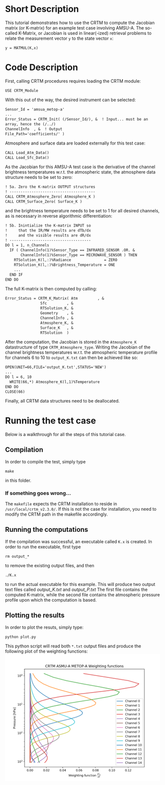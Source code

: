 # Short Description
This tutorial demonstrates how to use the CRTM to compute the Jacobian matrix (or K-matrix) for an example test case involving AMSU-A.
The so-called K-Matrix, or Jacobian is used in linear(-ized) retrieval problems to relate the measurement vector `y` to the state vector `x`:
```Fortran
y = MATMUL(K,x)
```
# Code Description
First, calling CRTM procedures requires loading the CRTM module:
```Fortran
USE CRTM_Module
```
With this out of the way, the desired instrument can be selected:
```Fortran
Sensor_Id = 'amsua_metop-a'
...
Error_Status = CRTM_Init( (/Sensor_Id/), &  ! Input... must be an array, hence the (/../)
ChannelInfo  , &  ! Output
File_Path='coefficients/' )
```
Atmosphere and surface data are loaded externally for this test case:
```Fortran
CALL Load_Atm_Data()
CALL Load_Sfc_Data()
```
As the Jacobian for this AMSU-A test case is the derivative of the channel brightness temperatures w.r.t. the atmospheric state, the atmosphere data structure needs to be set to zero:
```Fortran
! 5a. Zero the K-matrix OUTPUT structures
! ---------------------------------------
CALL CRTM_Atmosphere_Zero( Atmosphere_K )
CALL CRTM_Surface_Zero( Surface_K )
```
and the brightness temperature needs to be set to 1 for all desired channels, as is necessary in reverse algorithmic differentiation:
```
! 5b. Inintialize the K-matrix INPUT so
!     that the IR/MW results are dTb/dx
!     and the visible results are dR/dx
! -------------------------------------
DO l = 1, n_Channels
  IF ( ChannelInfo(1)%Sensor_Type == INFRARED_SENSOR .OR. &
       ChannelInfo(1)%Sensor_Type == MICROWAVE_SENSOR ) THEN
    RTSolution_K(l,:)%Radiance               = ZERO
    RTSolution_K(l,:)%Brightness_Temperature = ONE
    ...
  END IF
END DO
```
The full K-matrix is then computed by calling:
```Fortran
Error_Status = CRTM_K_Matrix( Atm         , &
                Sfc         , &
                RTSolution_K, &
                Geometry    , &
                ChannelInfo , &
                Atmosphere_K, &
                Surface_K   , &
                RTSolution  )
```
After the computation, the Jacobian is stored in the `Atmosphere_K` datastructure of type `CRTM_Atmosphere_type`.
Writing the Jacobian of the channel brightness temperatures w.r.t. the atmospheric temperature profile for channels 6 to 10 to `output_K.txt` can then be achieved like so:
```Fortran
OPEN(UNIT=66,FILE='output_K.txt',STATUS='NEW')
...
DO l = 6, 10
  WRITE(66,*) Atmosphere_K(l,1)%Temperature
END DO 
CLOSE(66)
```
Finally, all CRTM data structures need to be deallocated.

# Running the test case
Below is a walkthrough for all the steps of this tutorial case.

## Compilation
In order to compile the test, simply type 
```
make 
```
in this folder.

### If something goes wrong...
The `makefile` expects the CRTM installation to reside in `/usr/local/crtm_v2.3.0/`.
If this is not the case for installation, you need to modify the CRTM path in the makefile accordingly.

## Running the computations
If the compilation was successful, an executable called `K.x` is created.
In order to run the executable, first type 
```
rm output_*
```
to remove the existing output files, and then 
```
./K.x
```
to run the actual executable for this example. This will produce two output text files called *output_K.txt* and *output_P.txt* 
The first file contains the computed K-matrix, while the second file contains the atmospheric pressure profile upon which the computation is based.

## Plotting the results
In order to plot the resuts, simply type:
```
python plot.py
```
This python script will read both `*.txt` output files and produce the following plot of the weighting functions:
![Image of AMSU-A weighting functions.](kmatrix_amsu-a.png)
